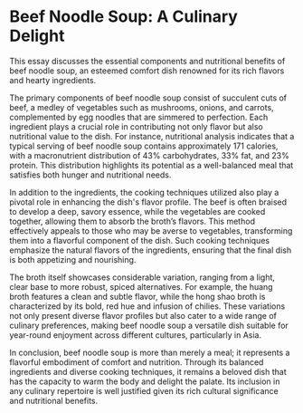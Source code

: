 # Beef Noodle Soup: A Culinary Delight

This essay discusses the essential components and nutritional benefits of beef noodle soup, an esteemed comfort dish renowned for its rich flavors and hearty ingredients. 

The primary components of beef noodle soup consist of succulent cuts of beef, a medley of vegetables such as mushrooms, onions, and carrots, complemented by egg noodles that are simmered to perfection. Each ingredient plays a crucial role in contributing not only flavor but also nutritional value to the dish. For instance, nutritional analysis indicates that a typical serving of beef noodle soup contains approximately 171 calories, with a macronutrient distribution of 43% carbohydrates, 33% fat, and 23% protein. This distribution highlights its potential as a well-balanced meal that satisfies both hunger and nutritional needs. 

In addition to the ingredients, the cooking techniques utilized also play a pivotal role in enhancing the dish's flavor profile. The beef is often braised to develop a deep, savory essence, while the vegetables are cooked together, allowing them to absorb the broth’s flavors. This method effectively appeals to those who may be averse to vegetables, transforming them into a flavorful component of the dish. Such cooking techniques emphasize the natural flavors of the ingredients, ensuring that the final dish is both appetizing and nourishing.

The broth itself showcases considerable variation, ranging from a light, clear base to more robust, spiced alternatives. For example, the huang broth features a clean and subtle flavor, while the hong shao broth is characterized by its bold, red hue and infusion of chilies. These variations not only present diverse flavor profiles but also cater to a wide range of culinary preferences, making beef noodle soup a versatile dish suitable for year-round enjoyment across different cultures, particularly in Asia.

In conclusion, beef noodle soup is more than merely a meal; it represents a flavorful embodiment of comfort and nutrition. Through its balanced ingredients and diverse cooking techniques, it remains a beloved dish that has the capacity to warm the body and delight the palate. Its inclusion in any culinary repertoire is well justified given its rich cultural significance and nutritional benefits.